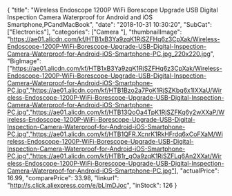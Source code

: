 {
	"title": "Wireless Endoscope 1200P WiFi Borescope Upgrade USB Digital Inspection Camera Waterproof for Android and iOS Smartphone,PCandMacBook",
	"date": "2018-10-31 10:30:20",
	"SubCat": ["Electronics"],
	"categories": ["Camera "],
	"thumbnailImage": "https://ae01.alicdn.com/kf/HTB1xB3Ya9zqK1RjSZFHq6z3CpXak/Wireless-Endoscope-1200P-WiFi-Borescope-Upgrade-USB-Digital-Inspection-Camera-Waterproof-for-Android-iOS-Smartphone-PC.jpg_220x220.jpg",
	"BigImage": ["https://ae01.alicdn.com/kf/HTB1xB3Ya9zqK1RjSZFHq6z3CpXak/Wireless-Endoscope-1200P-WiFi-Borescope-Upgrade-USB-Digital-Inspection-Camera-Waterproof-for-Android-iOS-Smartphone-PC.jpg","https://ae01.alicdn.com/kf/HTB1Bzo2a7PoK1RjSZKbq6x1IXXaU/Wireless-Endoscope-1200P-WiFi-Borescope-Upgrade-USB-Digital-Inspection-Camera-Waterproof-for-Android-iOS-Smartphone-PC.jpg","https://ae01.alicdn.com/kf/HTB13QoOa4TpK1RjSZFKq6y2wXXaP/Wireless-Endoscope-1200P-WiFi-Borescope-Upgrade-USB-Digital-Inspection-Camera-Waterproof-for-Android-iOS-Smartphone-PC.jpg","https://ae01.alicdn.com/kf/HTB1QFR.XcnrK1RkHFrdq6xCoFXaM/Wireless-Endoscope-1200P-WiFi-Borescope-Upgrade-USB-Digital-Inspection-Camera-Waterproof-for-Android-iOS-Smartphone-PC.jpg","https://ae01.alicdn.com/kf/HTB1r_gOa9zqK1RjSZFLq6An2XXat/Wireless-Endoscope-1200P-WiFi-Borescope-Upgrade-USB-Digital-Inspection-Camera-Waterproof-for-Android-iOS-Smartphone-PC.jpg"],
	"actualPrice": 16.99,
	"comparePrice": 33.98,
	"linkurl": "http://s.click.aliexpress.com/e/bLImDJoc",
	"inStock": 126
}
